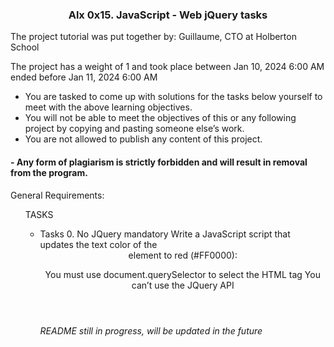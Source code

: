 <h3 align="center">Alx 0x15. JavaScript - Web jQuery tasks </h3>
<p>The project tutorial was put together by: Guillaume,  CTO at Holberton School</p>

<p>The project has a weight of 1 and took place between Jan 10, 2024 6:00 AM ended before Jan 11, 2024 6:00 AM </p>
<ul>
<li>You are tasked to come up with solutions for the tasks below yourself to meet with the above learning objectives.</li>
<li>You will not be able to meet the objectives of this or any following project by copying and pasting someone else’s work.</li>
<li>You are not allowed to publish any content of this project.</li>
</ul>
<strong>
<h4>- Any form of plagiarism is strictly forbidden and will result in removal from the program.</h4>
</strong>
<p>General Requirements:</p>
<ul>
<p>TASKS</>
<ul>
<li>
	Tasks
0. No JQuery
mandatory
Write a JavaScript script that updates the text color of the <header> element to red (#FF0000):

You must use document.querySelector to select the HTML tag
You can’t use the JQuery API
 </li>
<em> README still in progress, will be updated in the future </em>
</ul>
